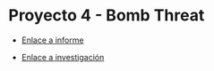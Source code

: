 # Proyecto 4 - Bomb Threat

- [Enlace a informe](./Informe.md)

- [Enlace a investigación](./Investigación.md)